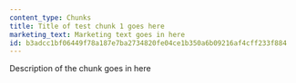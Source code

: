 ```yaml
---
content_type: Chunks
title: Title of test chunk 1 goes here
marketing_text: Marketing text goes in here
id: b3adcc1bf06449f78a187e7ba2734820fe04ce1b350a6b09216af4cff233f884
---
```


Description of the chunk goes in here